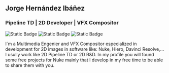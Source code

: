 ## Jorge Hernández Ibáñez
### Pipeline TD | 2D Developer | VFX Compositor

![Static Badge](https://img.shields.io/badge/Jorge%20Hernandez-%230A66C2?logo=LinkedIn&link=https%3A%2F%2Fwww.linkedin.com%2Fin%2Fjorgehi-vfx%2F)
![Static Badge](https://img.shields.io/badge/Jorge%20H.%20Iba%C3%B1ez-%23F5C518?logo=imdb&logoColor=black&link=https%3A%2F%2Fwww.imdb.com%2Fname%2Fnm15708007%2F)
![Static Badge](https://img.shields.io/badge/Foundry-Jorge%20H.%20Iba%C3%B1ez-black?logo=Nuke&logoColor=yellow&color=yellow&link=https%3A%2F%2Fcommunity.foundry.com%2Fprofile%2Fjorgehibanez)

I´m a Multimedia Engenier and VFX Compositor especialized in development for 2D images in software like: Nuke, Hiero, Davinci Resolve,... I usully work like 2D Pipeline TD or 2D R&D. In my profile you will found some free projects for Nuke mainly that I develop in my free time to be able to share them with you.
